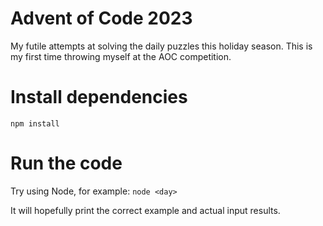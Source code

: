 # Advent of Code 2023
My futile attempts at solving the daily puzzles this holiday season.
This is my first time throwing myself at the AOC competition.

# Install dependencies
`npm install`

# Run the code
Try using Node, for example:
`node <day>`

It will hopefully print the correct example and actual input results.
